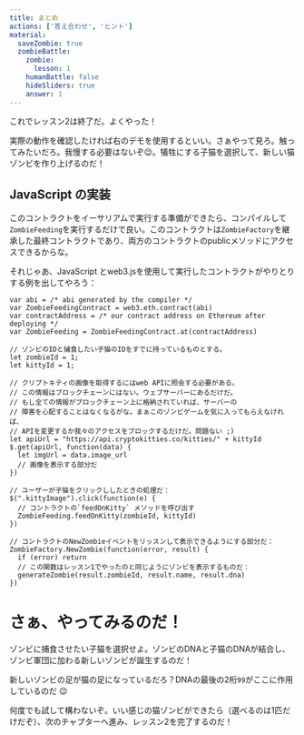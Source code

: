 ```yaml
---
title: まとめ
actions: ['答え合わせ', 'ヒント']
material:
  saveZombie: true
  zombieBattle:
    zombie:
      lesson: 1
    humanBattle: false
    hideSliders: true
    answer: 1
---
```


これでレッスン2は終了だ。よくやった！

実際の動作を確認したければ右のデモを使用するといい。さぁやって見ろ。触ってみたいだろ。我慢する必要はないぞ😉。犠牲にする子猫を選択して、新しい猫ゾンビを作り上げるのだ！

## JavaScript の実装

このコントラクトをイーサリアムで実行する準備ができたら、コンパイルして`ZombieFeeding`を実行するだけで良い。このコントラクトは`ZombieFactory`を継承した最終コントラクトであり、両方のコントラクトのpublicメソッドにアクセスできるからな。

それじゃあ、JavaScript とweb3.jsを使用して実行したコントラクトがやりとりする例を出してやろう：

```
var abi = /* abi generated by the compiler */
var ZombieFeedingContract = web3.eth.contract(abi)
var contractAddress = /* our contract address on Ethereum after deploying */
var ZombieFeeding = ZombieFeedingContract.at(contractAddress)

// ゾンビのIDと捕食したい子猫のIDをすでに持っているものとする。
let zombieId = 1;
let kittyId = 1;

// クリプトキティの画像を取得するにはweb APIに照会する必要がある。
// この情報はブロックチェーンにはない。ウェブサーバーにあるだけだ。
// もし全ての情報がブロックチェーン上に格納されていれば、サーバーの
// 障害を心配することはなくなるがな。まぁこのゾンビゲームを気に入ってもらえなければ、
// APIを変更するか我々のアクセスをブロックするだけだ。問題ない ;)
let apiUrl = "https://api.cryptokitties.co/kitties/" + kittyId
$.get(apiUrl, function(data) {
  let imgUrl = data.image_url
  // 画像を表示する部分だ
})

// ユーザーが子猫をクリックししたときの処理だ：
$(".kittyImage").click(function(e) {
  // コントラクトの`feedOnKitty` メソッドを呼び出す
  ZombieFeeding.feedOnKitty(zombieId, kittyId)
})

// コントラクトのNewZombieイベントをリッスンして表示できるようにする部分だ： 
ZombieFactory.NewZombie(function(error, result) {
  if (error) return
  // この関数はレッスン1でやったのと同じようにゾンビを表示するものだ：
  generateZombie(result.zombieId, result.name, result.dna)
})
```

# さぁ、やってみるのだ！

ゾンビに捕食させたい子猫を選択せよ。ゾンビのDNAと子猫のDNAが結合し、ゾンビ軍団に加わる新しいゾンビが誕生するのだ！

新しいゾンビの足が猫の足になっているだろ？DNAの最後の2桁`99`がここに作用しているのだ 😉

何度でも試して構わないぞ。いい感じの猫ゾンビができたら（選べるのは1匹だけだぞ）、次のチャプターへ進み、レッスン2を完了するのだ！

